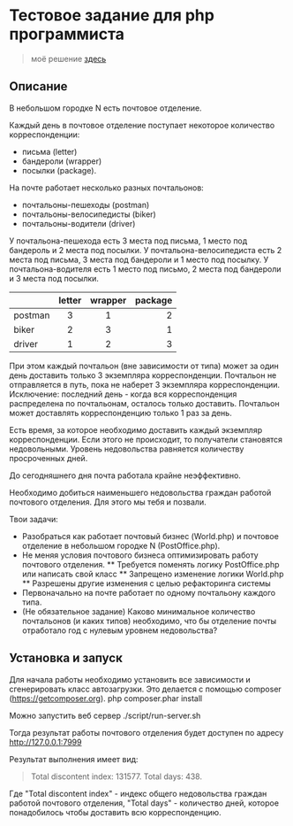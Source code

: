 # Тестовое задание для php программиста

> моё решение [здесь](97023ca5ac7f2d556c6b1fee72c88c76ae3d867b)

## Описание
В небольшом городке N есть почтовое отделение.

Каждый день в почтовое отделение поступает некоторое количество корреспонденции:
* письма (letter)
* бандероли (wrapper)
* посылки (package).

На почте работает несколько разных почтальонов:
* почтальоны-пешеходы (postman)
* почтальоны-велосипедисты (biker)
* почтальоны-водители (driver)

У почтальона-пешехода есть 3 места под письма, 1 место под бандероль и 2 места под посылки.
У почтальона-велосипедиста есть 2 места под письма, 3 места под бандероли и 1 место под посылку.
У почтальона-водителя есть 1 место под письмо, 2 места под бандероли и 3 места под посылки.

|           |  letter  |  wrapper  |  package  |
|-----------|:--------:|:---------:|----------:|
|  postman  |     3    |     1     |     2     |
|  biker    |     2    |     3     |     1     |
|  driver   |     1    |     2     |     3     |

При этом каждый почтальон (вне зависимости от типа) может за один день доставить только 3 экземпляра корреспонденции.
Почтальон не отправляется в путь, пока не наберет 3 экземпляра корреспонденции. Исключение: последний день - когда вся корреспонденция распределена
по почтальонам, осталось только доставить. Почтальон может доставлять корреспонденцию только 1 раз за день.

Есть время, за которое необходимо доставить каждый экземпляр корреспонденции. Если этого не происходит, то получатели становятся недовольными.
Уровень недовольства равняется количеству просроченных дней.

До сегодняшнего дня почта работала крайне неэффективно.

Необходимо добиться наименьшего недовольства граждан работой почтового отделения. Для этого мы тебя и позвали.

Твои задачи:
* Разобраться как работает почтовый бизнес (World.php) и почтовое отделение в небольшом городке N (PostOffice.php).
* Не меняя условия почтового бизнеса оптимизировать работу почтового отделения.
** Требуется поменять логику PostOffice.php или написать свой класс
** Запрещено изменение логики World.php
** Разрешены другие изменения с целью рефакторинга системы
* Первоначально на почте работает по одному почтальону каждого типа.
* (Не обязательное задание) Каково минимальное количество почтальонов (и каких типов) необходимо, что бы отделение почты
   отработало год с нулевым уровнем недовольства?


## Установка и запуск
Для начала работы необходимо установить все зависимости и сгенерировать класс автозагрузки.
Это делается с помощью composer (https://getcomposer.org).
    php composer.phar install

Можно запустить веб сервер
    ./script/run-server.sh

Тогда результат работы почтового отделения будет доступен по адресу http://127.0.0.1:7999

Результат выполнения имеет вид:
>Total discontent index: 131577.
>Total days: 438.

Где "Total discontent index" - индекс общего недовольства граждан работой почтового отделения,
"Total days" - количество дней, которое понадобилось чтобы доставить всю корреспонденцию.
